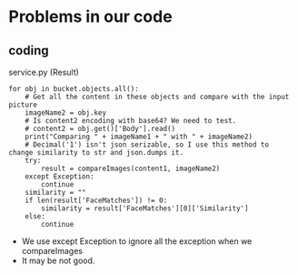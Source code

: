 # Problems in our code
## coding
service.py (Result)
```
for obj in bucket.objects.all():
    # Get all the content in these objects and compare with the input picture
    imageName2 = obj.key
    # Is content2 encoding with base64? We need to test.
    # content2 = obj.get()['Body'].read()
    print("Comparing " + imageName1 + " with " + imageName2)
    # Decimal('1') isn't json serizable, so I use this method to change similarity to str and json.dumps it.
    try:
        result = compareImages(content1, imageName2)
    except Exception:
        continue
    similarity = ""
    if len(result['FaceMatches']) != 0:
        similarity = result['FaceMatches'][0]['Similarity']
    else:
        continue
```
+ We use except Exception to ignore all the exception when we compareImages
+ It may be not good.
